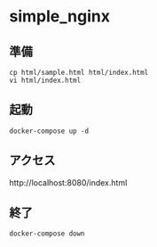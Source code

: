# simple_nginx

## 準備
```shell
cp html/sample.html html/index.html
vi html/index.html
```

## 起動
```shell
docker-compose up -d
```
## アクセス
http://localhost:8080/index.html

## 終了
```shell
docker-compose down
```
